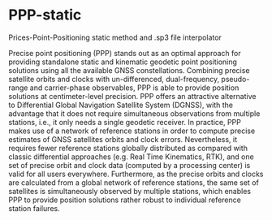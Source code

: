 # PPP-static
Prices-Point-Positioning static method and .sp3 file interpolator 

Precise point positioning (PPP) stands out as an optimal approach for providing standalone static and kinematic
geodetic point positioning solutions using all the available GNSS constellations. Combining precise satellite
orbits and clocks with un-differenced, dual-frequency, pseudo-range and carrier-phase observables, PPP is able to
provide position solutions at centimeter-level precision. PPP offers an attractive alternative to Differential 
Global Navigation Satellite System (DGNSS), with the advantage that it does not require simultaneous observations 
from multiple stations, i.e., it only needs a single geodetic receiver. In practice, PPP makes use of a network of
reference stations in order to compute precise estimates of GNSS satellites orbits and clock errors. Nevertheless,
it requires fewer reference stations globally distributed as compared with classic differential approaches
(e.g. Real Time Kinematics, RTK), and one set of precise orbit and clock data (computed by a processing center) 
is valid for all users everywhere. Furthermore, as the precise orbits and clocks are calculated from a global network 
of reference stations, the same set of satellites is simultaneously observed by multiple stations, which enables PPP
to provide position solutions rather robust to individual reference station failures.
